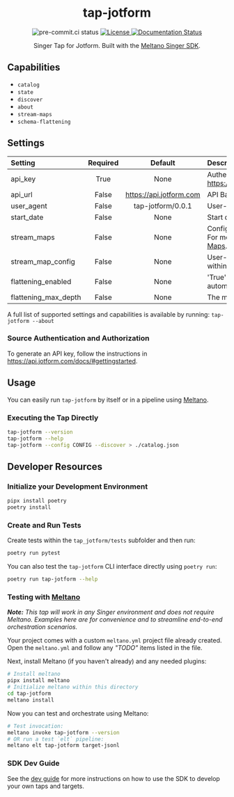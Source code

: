 <div align="center">

# tap-jotform

<div
  <a href="https://results.pre-commit.ci/latest/github/edgarrmondragon/tap-jotform/main">
    <img alt="pre-commit.ci status" src="https://results.pre-commit.ci/badge/github/edgarrmondragon/tap-jotform/main.svg"/>
  </a>
  <a href="https://github.com/edgarrmondragon/tap-jotform/blob/main/LICENSE">
    <img alt="License" src="https://img.shields.io/github/license/edgarrmondragon/tap-jotform"/>
  </a>
  <a href="https://tap-jotform.readthedocs.io/en/latest/?badge=latest">
    <img alt="Documentation Status" src="https://readthedocs.org/projects/tap-jotform/badge/?version=latest"/>
  </a>
</div>

Singer Tap for Jotform. Built with the [Meltano Singer SDK](https://sdk.meltano.com).

</div>

## Capabilities

* `catalog`
* `state`
* `discover`
* `about`
* `stream-maps`
* `schema-flattening`

## Settings

| Setting             | Required | Default | Description |
|:--------------------|:--------:|:-------:|:------------|
| api_key             | True     | None    | Authentication key. See https://api.jotform.com/docs/#authentication |
| api_url             | False    | https://api.jotform.com | API Base URL |
| user_agent          | False    | tap-jotform/0.0.1 | User-Agent header |
| start_date          | False    | None    | Start date for data collection |
| stream_maps         | False    | None    | Config object for stream maps capability. For more information check out [Stream Maps](https://sdk.meltano.com/en/latest/stream_maps.html). |
| stream_map_config   | False    | None    | User-defined config values to be used within map expressions. |
| flattening_enabled  | False    | None    | 'True' to enable schema flattening and automatically expand nested properties. |
| flattening_max_depth| False    | None    | The max depth to flatten schemas. |

A full list of supported settings and capabilities is available by running: `tap-jotform --about`

### Source Authentication and Authorization

To generate an API key, follow the instructions in https://api.jotform.com/docs/#gettingstarted.

## Usage

You can easily run `tap-jotform` by itself or in a pipeline using [Meltano](https://meltano.com/).

### Executing the Tap Directly

```bash
tap-jotform --version
tap-jotform --help
tap-jotform --config CONFIG --discover > ./catalog.json
```

## Developer Resources

### Initialize your Development Environment

```bash
pipx install poetry
poetry install
```

### Create and Run Tests

Create tests within the `tap_jotform/tests` subfolder and
  then run:

```bash
poetry run pytest
```

You can also test the `tap-jotform` CLI interface directly using `poetry run`:

```bash
poetry run tap-jotform --help
```

### Testing with [Meltano](https://www.meltano.com)

_**Note:** This tap will work in any Singer environment and does not require Meltano.
Examples here are for convenience and to streamline end-to-end orchestration scenarios._

Your project comes with a custom `meltano.yml` project file already created. Open the `meltano.yml` and follow any _"TODO"_ items listed in
the file.

Next, install Meltano (if you haven't already) and any needed plugins:

```bash
# Install meltano
pipx install meltano
# Initialize meltano within this directory
cd tap-jotform
meltano install
```

Now you can test and orchestrate using Meltano:

```bash
# Test invocation:
meltano invoke tap-jotform --version
# OR run a test `elt` pipeline:
meltano elt tap-jotform target-jsonl
```

### SDK Dev Guide

See the [dev guide](https://sdk.meltano.com/en/latest/dev_guide.html) for more instructions on how to use the SDK to
develop your own taps and targets.
